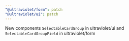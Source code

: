 ```yaml
---
"@ultraviolet/form": patch
"@ultraviolet/ui": patch
---
```


New components `SelectableCardGroup` in ultraviolet/ui and `SelectableCardGroupField` in ultraviolet/form

